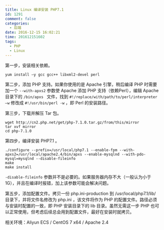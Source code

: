 ```yaml
---
title: Linux 编译安装 PHP7.1
id: 1291
comment: false
categories:
  - 后端
date: 2016-12-15 16:02:21
time: 201612151602
tags:
  - PHP
  - Linux
---
```


第一步，安装相关依赖。

```
yum install –y gcc gcc++ libxml2-devel perl
```
<!--more-->
第二步，添加 PHP 支持。如果你使用的是 Apache 引擎，稍后编译 PHP 时需要加一个 `--with-apxs2` 参数使 Apache 添加 PHP 支持（依赖Perl），编辑 Apache 目录下的 `/bin/apxs
` 文件，找到 `#!/replace/with/path/to/perl/interpreter –w` 修改成 `#!/usr/bin/perl -w` ，即 Perl 的安装路径。

第三步，下载并解压 Tar 包。

```
wget http://cn2.php.net/get/php-7.1.0.tar.gz/from/this/mirror 
tar xvf mirror
cd php-7.1.0
```

第四步，编译安装 PHP7.1 。

```
./configure --prefix=/usr/local/php7.1 --enable-fpm --with-apxs2=/usr/local/apache2.4/bin/apxs --enable-mysqlnd --with-pdo-mysql=mysqlnd --disable-fileinfo 
make
make install
```

`-disable-fileinfo` 参数并不是必要的。如果服务器内存不大（一般认为小于1G），并且在编译时报错，加上该参数可能会解决问题。

第五步，添加配置文件。拷贝一份 php.ini-production 到 /usr/local/php7.1/lib/ 目录下，并将文件名修改为 php.ini ，该文件将作为 PHP 的配置文件。路径必须与安装时配置的一致，即 PHP 安装目录下的 lib 目录。虽然无需这一步 PHP 也可以正常使用，但考虑后续总会用到配置文件，最好在安装时就拷贝。

相关环境：Aliyun ECS / CentOS 7 x64 / Apache 2.4